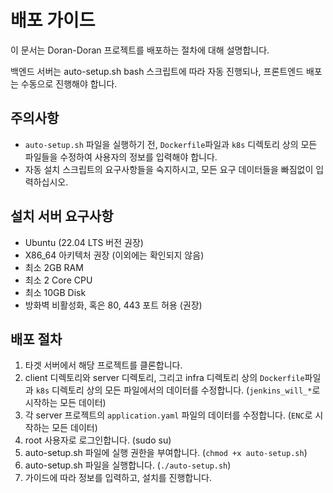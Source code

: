 # 배포 가이드

이 문서는 Doran-Doran 프로젝트를 배포하는 절차에 대해 설명합니다. 

백엔드 서버는 auto-setup.sh bash 스크립트에 따라 자동 진행되나, 프론트엔드 배포는 수동으로 진행해야 합니다.

## 주의사항
- `auto-setup.sh` 파일을 실행하기 전, `Dockerfile`파일과 `k8s` 디렉토리 상의 모든 파일들을 수정하여 사용자의 정보를 입력해야 합니다.
- 자동 설치 스크립트의 요구사항들을 숙지하시고, 모든 요구 데이터들을 빠짐없이 입력하십시오.

## 설치 서버 요구사항
- Ubuntu (22.04 LTS 버전 권장)
- X86_64 아키텍처 권장 (이외에는 확인되지 않음)
- 최소 2GB RAM
- 최소 2 Core CPU
- 최소 10GB Disk
- 방화벽 비활성화, 혹은 80, 443 포트 허용 (권장)

## 배포 절차
1. 타겟 서버에서 해당 프로젝트를 클론합니다.
2. client 디렉토리와 server 디렉토리, 그리고 infra 디렉토리 상의 `Dockerfile`파일과 `k8s` 디렉토리 상의 모든 파일에서의 데이터를 수정합니다. (`jenkins_will_*`로 시작하는 모든 데이터)
3. 각 server 프로젝트의 `application.yaml` 파일의 데이터를 수정합니다. (`ENC`로 시작하는 모든 데이터)
4. root 사용자로 로그인합니다. (sudo su)
5. auto-setup.sh 파일에 실행 권한을 부여합니다. (`chmod +x auto-setup.sh`)
6. auto-setup.sh 파일을 실행합니다. (`./auto-setup.sh`)
7. 가이드에 따라 정보를 입력하고, 설치를 진행합니다.